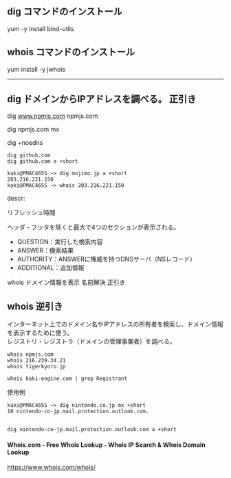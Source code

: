 ## dig コマンドのインストール
yum -y install bind-utils

## whois コマンドのインストール
yum install -y jwhois

__________________________________________
## dig    ドメインからIPアドレスを調べる。    正引き
dig www.npmjs.com npmjs.com

dig npmjs.com mx

dig +noedns
```
dig github.com
dig github.com a +short
```

```
kaki@PMAC465S ~> dig mojimo.jp a +short
203.216.221.150
kaki@PMAC465S ~> whois 203.216.221.150
```
descr:

リフレッシュ時間

ヘッダ・フッタを除くと最大で4つのセクションが表示される。
 * QUESTION：実行した検索内容
 * ANSWER：検索結果
 * AUTHORITY：ANSWERに権威を持つDNSサーバ（NSレコード）
 * ADDITIONAL：追加情報



whois    ドメイン情報を表示    名前解決    正引き


## whois    逆引き
インターネット上でのドメイン名やIPアドレスの所有者を検索し、ドメイン情報を表示するために使う。  
レジストリ・レジストラ（ドメインの管理事業者）を調べる。  
```
whois npmjs.com
whois 216.239.34.21
whois tigerkyoro.jp

whois kaki-engine.com | grep Registrant
```
使用例
```
kaki@PMAC465S ~> dig nintendo.co.jp mx +short
10 nintendo-co-jp.mail.protection.outlook.com.


dig nintendo-co-jp.mail.protection.outlook.com a +short
```

#### Whois.com - Free Whois Lookup - Whois IP Search & Whois Domain Lookup
https://www.whois.com/whois/


